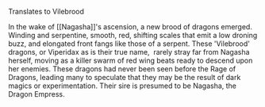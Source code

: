 Translates to Vilebrood

In the wake of [[Nagasha]]'s ascension, a new brood of dragons emerged. Winding and serpentine, smooth, red, shifting scales that emit a low droning buzz, and elongated front fangs like those of a serpent. These 'Vilebrood' dragons, or Viperidax as is their true name,  rarely stray far from Nagasha herself, moving as a killer swarm of red wing beats ready to descend upon her enemies. These dragons had never been seen before the Rage of Dragons, leading many to speculate that they may be the result of dark magics or experimentation. Their sire is presumed to be Nagasha, the Dragon Empress.

